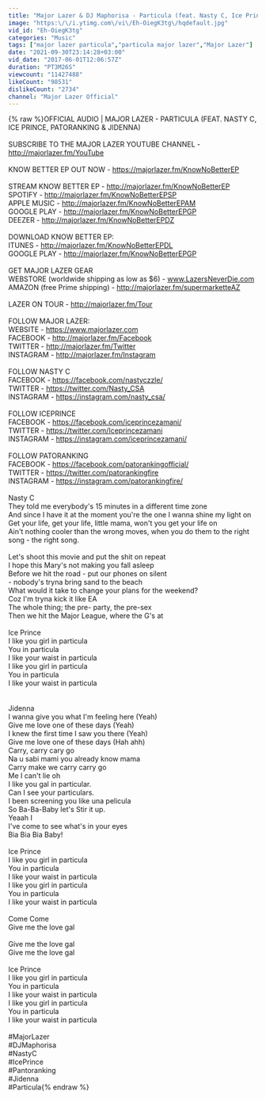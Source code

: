 ```yaml
---
title: "Major Lazer & DJ Maphorisa - Particula (feat. Nasty C, Ice Prince, Patoranking & Jidenna)"
image: "https:\/\/i.ytimg.com\/vi\/Eh-OiegK3tg\/hqdefault.jpg"
vid_id: "Eh-OiegK3tg"
categories: "Music"
tags: ["major lazer particula","particula major lazer","Major Lazer"]
date: "2021-09-30T23:14:28+03:00"
vid_date: "2017-06-01T12:06:57Z"
duration: "PT3M26S"
viewcount: "11427488"
likeCount: "98531"
dislikeCount: "2734"
channel: "Major Lazer Official"
---
```

{% raw %}OFFICIAL AUDIO | MAJOR LAZER - PARTICULA (FEAT. NASTY C, ICE PRINCE, PATORANKING &amp; JIDENNA)<br /><br />SUBSCRIBE TO THE MAJOR LAZER YOUTUBE CHANNEL -<br /><a rel="nofollow" target="blank" href="http://majorlazer.fm/YouTube">http://majorlazer.fm/YouTube</a><br /><br />KNOW BETTER EP OUT NOW - <a rel="nofollow" target="blank" href="https://majorlazer.fm/KnowNoBetterEP">https://majorlazer.fm/KnowNoBetterEP</a><br /><br />STREAM KNOW BETTER EP - <a rel="nofollow" target="blank" href="http://majorlazer.fm/KnowNoBetterEP">http://majorlazer.fm/KnowNoBetterEP</a><br />SPOTIFY - <a rel="nofollow" target="blank" href="http://majorlazer.fm/KnowNoBetterEPSP">http://majorlazer.fm/KnowNoBetterEPSP</a><br />APPLE MUSIC - <a rel="nofollow" target="blank" href="http://majorlazer.fm/KnowNoBetterEPAM">http://majorlazer.fm/KnowNoBetterEPAM</a><br />GOOGLE PLAY - <a rel="nofollow" target="blank" href="http://majorlazer.fm/KnowNoBetterEPGP">http://majorlazer.fm/KnowNoBetterEPGP</a><br />DEEZER - <a rel="nofollow" target="blank" href="http://majorlazer.fm/KnowNoBetterEPDZ">http://majorlazer.fm/KnowNoBetterEPDZ</a><br /><br />DOWNLOAD KNOW BETTER EP:<br />ITUNES - <a rel="nofollow" target="blank" href="http://majorlazer.fm/KnowNoBetterEPDL">http://majorlazer.fm/KnowNoBetterEPDL</a><br />GOOGLE PLAY - <a rel="nofollow" target="blank" href="http://majorlazer.fm/KnowNoBetterEPGP">http://majorlazer.fm/KnowNoBetterEPGP</a><br /><br />GET MAJOR LAZER GEAR <br />WEBSTORE (worldwide shipping as low as $6) - www.LazersNeverDie.com<br />AMAZON (free Prime shipping) - <a rel="nofollow" target="blank" href="http://majorlazer.fm/supermarketteAZ">http://majorlazer.fm/supermarketteAZ</a><br /><br />LAZER ON TOUR - <a rel="nofollow" target="blank" href="http://majorlazer.fm/Tour">http://majorlazer.fm/Tour</a><br /><br />FOLLOW MAJOR LAZER:<br />WEBSITE - <a rel="nofollow" target="blank" href="https://www.majorlazer.com">https://www.majorlazer.com</a><br />FACEBOOK - <a rel="nofollow" target="blank" href="http://majorlazer.fm/Facebook">http://majorlazer.fm/Facebook</a><br />TWITTER - <a rel="nofollow" target="blank" href="http://majorlazer.fm/Twitter">http://majorlazer.fm/Twitter</a><br />INSTAGRAM - <a rel="nofollow" target="blank" href="http://majorlazer.fm/Instagram">http://majorlazer.fm/Instagram</a><br /><br />FOLLOW NASTY C <br />FACEBOOK - <a rel="nofollow" target="blank" href="https://facebook.com/nastyczzle/">https://facebook.com/nastyczzle/</a><br />TWITTER - <a rel="nofollow" target="blank" href="https://twitter.com/Nasty_CSA">https://twitter.com/Nasty_CSA</a><br />INSTAGRAM - <a rel="nofollow" target="blank" href="https://instagram.com/nasty_csa/">https://instagram.com/nasty_csa/</a><br /><br />FOLLOW ICEPRINCE<br />FACEBOOK - <a rel="nofollow" target="blank" href="https://facebook.com/iceprincezamani/">https://facebook.com/iceprincezamani/</a><br />TWITTER - <a rel="nofollow" target="blank" href="https://twitter.com/Iceprincezamani">https://twitter.com/Iceprincezamani</a><br />INSTAGRAM - <a rel="nofollow" target="blank" href="https://instagram.com/iceprincezamani/">https://instagram.com/iceprincezamani/</a><br /><br />FOLLOW PATORANKING<br />FACEBOOK - <a rel="nofollow" target="blank" href="https://facebook.com/patorankingofficial/">https://facebook.com/patorankingofficial/</a><br />TWITTER - <a rel="nofollow" target="blank" href="https://twitter.com/patorankingfire">https://twitter.com/patorankingfire</a><br />INSTAGRAM - <a rel="nofollow" target="blank" href="https://instagram.com/patorankingfire/">https://instagram.com/patorankingfire/</a><br /><br />Nasty C <br />They told me everybody's 15 minutes in a different time zone <br />And since I have it at the moment you're the one I wanna shine my light on <br />Get your life, get your life, little mama, won't you get your life on <br />Ain't nothing cooler than the wrong moves, when you do them to the right song - the right song. <br /><br />Let's shoot this movie and put the shit on repeat <br />I hope this Mary's not making you fall asleep<br />Before we hit the road - put our phones on silent<br />- nobody's tryna bring sand to the beach <br />What would it take to change your plans for the weekend?<br />Coz I'm tryna kick it like EA<br />The whole thing; the pre- party, the pre-sex<br />Then we hit the Major League, where the G's at <br /><br />Ice Prince<br />I like you girl in particula <br />You in particula <br />I like your waist in particula<br />I like you girl in particula<br />You in particula<br />I like your waist in particula <br /><br /><br />Jidenna<br />I wanna give you what I'm feeling here (Yeah)<br />Give me love one of these days (Yeah)<br />I knew the first time I saw you there (Yeah)<br />Give me love one of these days (Hah ahh)<br />Carry, carry cary go<br />Na u sabi mami you already know mama <br />Carry make we carry carry go<br />Me I can't lie oh<br />I like you gal in particular.<br />Can I see your particulars.<br />I been screening you like una pelicula<br />So Ba-Ba-Baby let's Stir it up.<br />Yeaah I<br />I've come to see what's in your eyes<br />Bia Bia Bia Baby!<br /><br />Ice Prince<br />I like you girl in particula <br />You in particula <br />I like your waist in particula<br />I like you girl in particula<br />You in particula<br />I like your waist in particula <br /><br />Come Come<br />Give me the love gal<br /><br />Give me the love gal <br />Give me the love gal<br /><br />Ice Prince<br />I like you girl in particula <br />You in particula <br />I like your waist in particula<br />I like you girl in particula<br />You in particula<br />I like your waist in particula<br /><br />#MajorLazer<br />#DJMaphorisa<br />#NastyC<br />#IcePrince<br />#Pantoranking<br />#Jidenna<br />#Particula{% endraw %}
